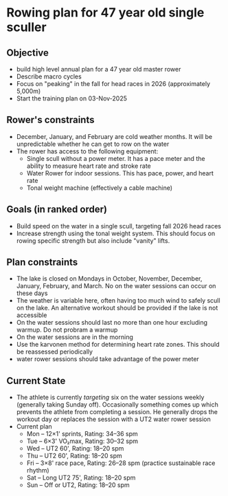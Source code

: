 # Rowing plan for 47 year old single sculler

## Objective

- build high level annual plan for a 47 year old master rower
- Describe macro cycles
- Focus on "peaking" in the fall for head races in 2026 (approximately 5,000m)
- Start the training plan on 03-Nov-2025

## Rower's constraints

- December, January, and February are cold weather months. It will be unpredictable whether he can get to row on the water
- The rower has access to the following equipment:
  - Single scull without a power meter. It has a pace meter and the ability to measure heart rate and stroke rate
  - Water Rower for indoor sessions. This has pace, power, and heart rate
  - Tonal weight machine (effectively a cable machine)

## Goals (in ranked order)

- Build speed on the water in a single scull, targeting fall 2026 head races
- Increase strength using the tonal weight system. This should focus on rowing specific strength but also include "vanity" lifts.

## Plan constraints

- The lake is closed on Mondays in October, November, December, January, February, and March. No on the water sessions can occur on these days
- The weather is variable here, often having too much wind to safely scull on the lake. An alternative workout should be provided if the lake is not accessible
- On the water sessions should last no more than one hour excluding warmup. Do not probram a warmup
- On the water sessions are in the morning
- Use the karvonen method for determining heart rate zones. This should be reassessed periodically
- water rower sessions should take advantage of the power meter

## Current State

- The athlete is currently _targeting_ six on the water sessions weekly (generally taking Sunday off). Occasionally something comes up which prevents the athlete from completing a session. He generally drops the workout day or replaces the session with a UT2 water rower session
- Current plan
  - Mon – 12×1' sprints, Rating: 34–36 spm
  - Tue – 6×3' VO₂max, Rating: 30–32 spm
  - Wed – UT2 60', Rating: 18–20 spm
  - Thu – UT2 60', Rating: 18–20 spm
  - Fri – 3×8' race pace, Rating: 26–28 spm (practice sustainable race rhythm)
  - Sat – Long UT2 75', Rating: 18–20 spm
  - Sun – Off or UT2, Rating: 18–20 spm

